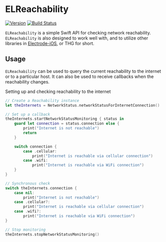 # ELReachability

[![Version](https://img.shields.io/badge/version-v1.1.0-blue.svg)](https://github.com/Electrode-iOS/ELReachability/releases/latest)
[![Build Status](https://travis-ci.org/Electrode-iOS/ELReachability.svg?branch=master)](https://travis-ci.org/Electrode-iOS/ELReachability)

`ELReachability` is a simple Swift API for checking network reachability. `ELReachability` is also designed to work well with, and to utilize other libraries in [Electrode-iOS](https://github.com/Electrode-iOS), or THG for short.

## Usage

`ELReachability` can be used to query the current reachability to the internet or to a particular host. It can also be used to receive callbacks when the reachability changes.

Setting up and checking reachability to the internet

```swift
// Create a Reachability instance
let theInternets = NetworkStatus.networkStatusForInternetConnection()

// Set up a callback
theInternets.startNetworkStatusMonitoring { status in
    guard let connection = status.connection else {
        print("Internet is not reachable")
        return
    }

    switch connection {
        case .cellular:
            print("Internet is reachable via cellular connection")
        case .wifi:
            print("Internet is reachable via WiFi connection")
    }
}

// Synchronous check
switch theInternets.connection {
    case nil:
        print("Internet is not reachable")
    case .cellular?:
        print("Internet is reachable via cellular connection")
    case .wifi?:
        print("Internet is reachable via WiFi connection")
}

// Stop monitoring
theInternets.stopNetworkStatusMonitoring()
```

